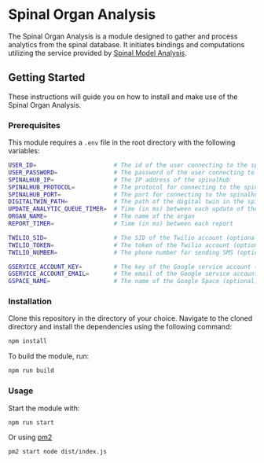 # Spinal Organ Analysis

The Spinal Organ Analysis is a module designed to gather and process analytics from the spinal database. It initiates bindings and computations utilizing the service provided by [Spinal Model Analysis](https://github.com/spinalcom/spinal-model-analysis).

## Getting Started

These instructions will guide you on how to install and make use of the Spinal Organ Analysis.

### Prerequisites

This module requires a `.env` file in the root directory with the following variables:

```bash
USER_ID=                      # The id of the user connecting to the spinalhub
USER_PASSWORD=                # The password of the user connecting to the spinalhub
SPINALHUB_IP=                 # The IP address of the spinalhub
SPINALHUB_PROTOCOL=           # The protocol for connecting to the spinalhub (http or https)
SPINALHUB_PORT=               # The port for connecting to the spinalhub
DIGITALTWIN_PATH=             # The path of the digital twin in the spinalhub
UPDATE_ANALYTIC_QUEUE_TIMER=  # Time (in ms) between each update of the analytic queue
ORGAN_NAME=                   # The name of the organ
REPORT_TIMER=                 # Time (in ms) between each report

TWILIO_SID=                   # The SID of the Twilio account (optional)
TWILIO_TOKEN=                 # The token of the Twilio account (optional)
TWILIO_NUMBER=                # The phone number for sending SMS (optional)

GSERVICE_ACCOUNT_KEY=         # The key of the Google service account (optional)
GSERVICE_ACCOUNT_EMAIL=       # The email of the Google service account (optional)
GSPACE_NAME=                  # The name of the Google Space (optional)
```

### Installation

Clone this repository in the directory of your choice. Navigate to the cloned directory and install the dependencies using the following command:
    
```bash
npm install
```

To build the module, run:

```bash
npm run build
```

### Usage

Start the module with:

```bash
npm run start
```

Or using [pm2](https://pm2.keymetrics.io/docs/usage/quick-start/)
```bash
pm2 start node dist/index.js
```


